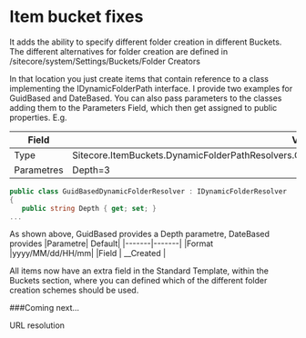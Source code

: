 Item bucket fixes
=================

It adds the ability to specify different folder creation in different Buckets. The different alternatives for folder creation are defined in /sitecore/system/Settings/Buckets/Folder Creators

In that location you just create items that contain reference to a class implementing the IDynamicFolderPath interface.
I provide two examples for GuidBased and DateBased. You can also pass parameters to the classes adding them to the Parameters Field, which then get assigned to public properties. E.g.

|Field  | Value |
|-------|-------|
|Type   |Sitecore.ItemBuckets.DynamicFolderPathResolvers.GuidBasedDynamicFolderResolver,Sitecore.ItemBuckets|
|Parametres|Depth=3|
 
```c#
public class GuidBasedDynamicFolderResolver : IDynamicFolderResolver
{
   public string Depth { get; set; }
...
```

As shown above, GuidBased provides a Depth parametre, DateBased provides
|Parametre| Default|
|-------|-------|
|Format |yyyy/MM/dd/HH/mm|
|Field | __Created |



All items now have an extra field in the Standard Template, within the Buckets section, where you can defined which of the different folder creation schemes should be used.


###Coming next...

URL resolution